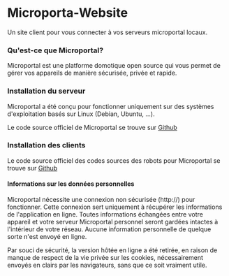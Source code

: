 # Microporta-Website

Un site client pour vous connecter à vos serveurs microportal locaux. 

### Qu'est-ce que Microportal?

Microportal est une platforme domotique open source qui vous permet de gérer vos appareils de manière sécurisée, privée et rapide.

### Installation du serveur
Microportal a été conçu pour fonctionner uniquement sur des systèmes d'exploitation basés sur Linux (Debian, Ubuntu, ...).

Le code source officiel de Microportal se trouve sur [Github](https://github.com/Kaki-In/Microportal)

### Installation des clients
Le code source officiel des codes sources des robots pour Microportal se trouve sur [Github](https://github.com/Kaki-In/Microportal-Robot)

#### Informations sur les données personnelles

Microportal nécessite une connexion non sécurisée (http://) pour fonctionner. Cette connexion sert uniquement à récupérer les informations de l'application en ligne. Toutes informations échangées entre votre appareil et votre serveur Microportal personnel seront gardées intactes à l'intérieur de votre réseau. Aucune information personnelle de quelque sorte n'est envoyé en ligne.

Par souci de sécurité, la version hôtée en ligne a été retirée, en raison de manque de respect de la vie privée sur les cookies, nécessairement envoyés en clairs par les navigateurs, sans que ce soit vraiment utile. 

